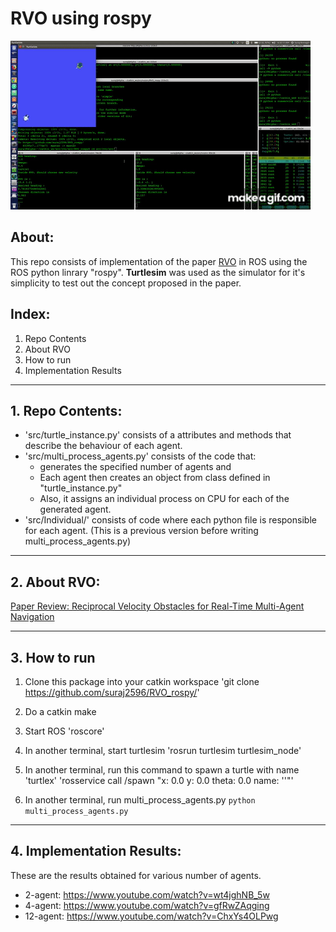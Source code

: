 # RVO using rospy
![](https://github.com/suraj2596/RVO_rospy/blob/master/repo_support_files/2_agents.gif?raw=true)

## About:
This repo consists of implementation of the paper [RVO]() in ROS using the ROS python linrary "rospy". **Turtlesim** was used as the simulator for it's simplicity to test out the concept proposed in the paper.

## Index:
1. Repo Contents
2. About RVO
3. How to run
4. Implementation Results

---

## 1. Repo Contents:
- 'src/turtle_instance.py' consists of a attributes and methods that describe the behaviour of each agent.
- 'src/multi_process_agents.py' consists of the code that:
  - generates the specified number of agents and
  - Each agent then creates an object from class defined in "turtle_instance.py"
  - Also, it assigns an individual process on CPU for each of the generated agent.
- 'src/Individual/' consists of code where each python file is responsible for each agent. (This is a previous version before writing multi_process_agents.py)

---

## 2. About RVO:

[Paper Review: Reciprocal Velocity Obstacles for Real-Time Multi-Agent Navigation](https://medium.com/@suraj2596/paper-review-reciprocal-velocity-obstacles-for-real-time-multi-agent-navigation-aaf6adbedefd)

---

## 3. How to run
1. Clone this package into your catkin workspace
'git clone https://github.com/suraj2596/RVO_rospy/'

2. Do a catkin make

3. Start ROS
'roscore'

4. In another terminal, start turtlesim
'rosrun turtlesim turtlesim_node'

5. In another terminal, run this command to spawn a turtle with name 'turtlex'
'rosservice call /spawn "x: 0.0 y: 0.0 theta: 0.0 name: ''"'

6. In another terminal, run multi_process_agents.py
`python multi_process_agents.py`


---
## 4. Implementation Results:

These are the results obtained for various number of agents.
- 2-agent: https://www.youtube.com/watch?v=wt4jghNB_5w
- 4-agent: https://www.youtube.com/watch?v=gfRwZAqging
- 12-agent: https://www.youtube.com/watch?v=ChxYs4OLPwg
